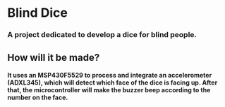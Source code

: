 # Blind Dice

### A project dedicated to develop a dice for blind people.

## How will it be made?

#### It uses an MSP430F5529 to process and integrate an accelerometer (ADXL345), which will detect which face of the dice is facing up. After that, the microcontroller will make the buzzer beep according to the number on the face.
